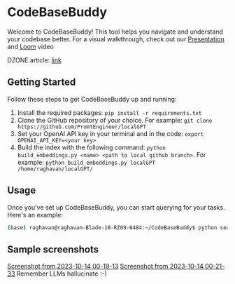 # CodeBaseBuddy

Welcome to CodeBaseBuddy! This tool helps you navigate and understand your codebase better. For a visual walkthrough, check out our [Presentation](https://lablab.ai/event/open-interpreter-hackathon/githubbuddy/codebasebuddy)
 and [Loom](https://www.loom.com/share/348d46575c2f42a68b8fa82d879f40aa?sid=45fc13ea-55a1-40b0-915b-dc8c0adbf4b9) video

 DZONE article: [link](https://dzone.com/articles/code-search-using-retrieval-augmented-generation)

## Getting Started

Follow these steps to get CodeBaseBuddy up and running:

1. Install the required packages: `pip install -r requirements.txt`
2. Clone the GitHub repository of your choice. For example: `git clone https://github.com/PromtEngineer/localGPT`
3. Set your OpenAI API key in your terminal and in the code: `export OPENAI_API_KEY=<your key>`
4. Build the index with the following command: `python build_embeddings.py <name> <path to local github branch>`. For example: `python build_embeddings.py localGPT /home/raghavan/localGPT/`

## Usage

Once you've set up CodeBaseBuddy, you can start querying for your tasks. Here's an example:

```bash
(base) raghavan@raghavan-Blade-18-RZ09-0484:~/CodeBaseBuddy$ python search.py "which files should i change and how should i add support to new LLM Falcon 80b" 5 localGPT
```

## Sample screenshots
[Screenshot from 2023-10-14 00-19-13](https://github.com/Raghavan1988/CodeBaseBuddy/assets/493090/5bd63e8b-52f6-483d-8a06-492d50cd2fff)
[Screenshot from 2023-10-14 00-21-33](https://github.com/Raghavan1988/CodeBaseBuddy/assets/493090/03a1f3b5-f939-43bb-b1c9-efcec6548c22)
Remember LLMs hallucinate :-)
